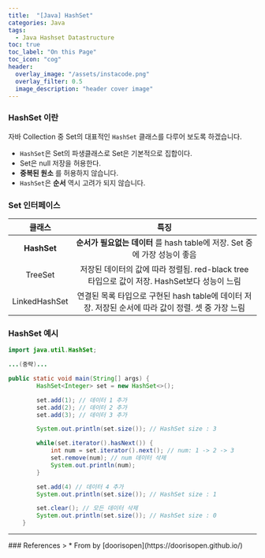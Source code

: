 ```yaml
---
title:  "[Java] HashSet"
categories: Java
tags:
  - Java Hashset Datastructure
toc: true
toc_label: "On this Page"
toc_icon: "cog"
header:
  overlay_image: "/assets/instacode.png"
  overlay_filter: 0.5
  image_description: "header cover image"
---
```


### HashSet 이란
자바 Collection 중 Set의 대표적인 `HashSet` 클래스를 다루어 보도록 하겠습니다.

* `HashSet`은 Set의 파생클래스로 Set은 기본적으로 집합이다.
* Set은 null 저장을 허용한다.
* __중복된 원소__ 를 허용하지 않습니다.
* `HashSet`은 __순서__ 역시 고려가 되지 않습니다.

### Set 인터페이스

|  <center>클래스</center> |   <center>특징</center> |
|:--------:|:--------:|
| __HashSet__ |  __순서가 필요없는 데이터__ 를 hash table에 저장. Set 중에 가장 성능이 좋음 |
| TreeSet |  저장된 데이터의 값에 따라 정렬됨. red-black tree 타입으로 값이 저장. HashSet보다 성능이 느림 |
| LinkedHashSet |  연결된 목록 타입으로 구현된 hash table에 데이터 저장. 저장된 순서에 따라 값이 정렬. 셋 중 가장 느림 |


### HashSet 예시

``` java
import java.util.HashSet;

...(중략)...

public static void main(String[] args) {
		HashSet<Integer> set = new HashSet<>();

		set.add(1); // 데이터 1 추가
		set.add(2); // 데이터 2 추가
		set.add(3); // 데이터 3 추가

		System.out.println(set.size()); // HashSet size : 3

		while(set.iterator().hasNext()) {
			int num = set.iterator().next(); // num: 1 -> 2 -> 3
			set.remove(num); // num 데이터 삭제
			System.out.println(num);
		}

        set.add(4) // 데이터 4 추가
        System.out.println(set.size()); // HashSet size : 1

        set.clear(); // 모든 데이터 삭제
		System.out.println(set.size()); // HashSet size : 0
	}
```

<hr />
### References
> * From by [doorisopen](https://doorisopen.github.io/)
